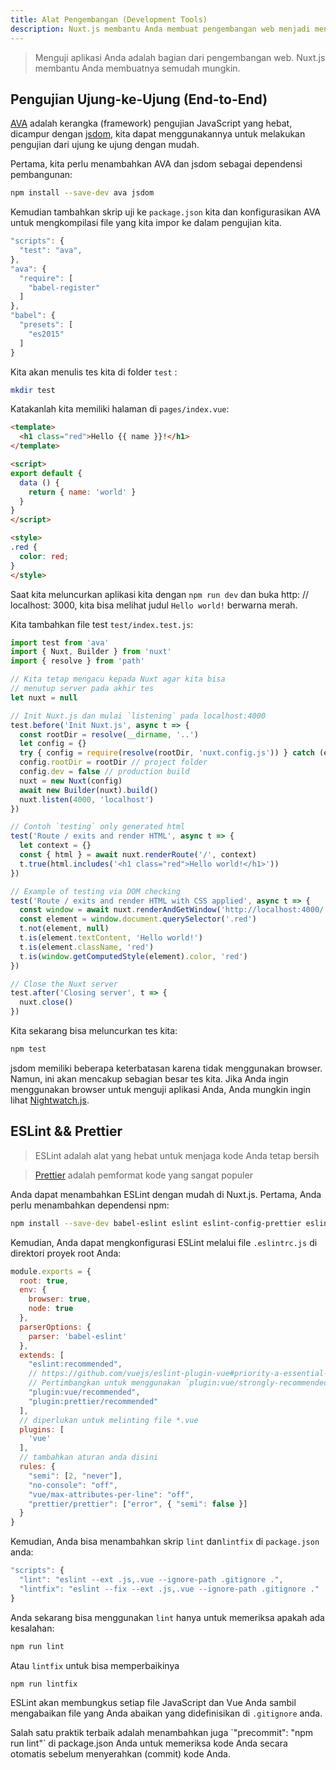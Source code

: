 ```yaml
---
title: Alat Pengembangan (Development Tools)
description: Nuxt.js membantu Anda membuat pengembangan web menjadi menyenangkan.
---
```


> Menguji aplikasi Anda adalah bagian dari pengembangan web. Nuxt.js membantu Anda membuatnya semudah mungkin.

## Pengujian Ujung-ke-Ujung (End-to-End)

[AVA](https://github.com/avajs/ava) adalah kerangka (framework) pengujian JavaScript yang hebat, dicampur dengan [jsdom](https://github.com/tmpvar/jsdom), kita dapat menggunakannya untuk melakukan pengujian dari ujung ke ujung dengan mudah.

Pertama, kita perlu menambahkan AVA dan jsdom sebagai dependensi pembangunan:

```bash
npm install --save-dev ava jsdom
```

Kemudian tambahkan skrip uji ke `package.json` kita dan konfigurasikan AVA untuk mengkompilasi file yang kita impor ke dalam pengujian kita.

```javascript
"scripts": {
  "test": "ava",
},
"ava": {
  "require": [
    "babel-register"
  ]
},
"babel": {
  "presets": [
    "es2015"
  ]
}
```

Kita akan menulis tes kita di folder `test` :

```bash
mkdir test
```

Katakanlah kita memiliki halaman di `pages/index.vue`:

```html
<template>
  <h1 class="red">Hello {{ name }}!</h1>
</template>

<script>
export default {
  data () {
    return { name: 'world' }
  }
}
</script>

<style>
.red {
  color: red;
}
</style>
```

Saat kita meluncurkan aplikasi kita dengan `npm run dev` dan buka http: // localhost: 3000, kita bisa melihat judul `Hello world!` berwarna merah.

Kita tambahkan file test `test/index.test.js`:

```js
import test from 'ava'
import { Nuxt, Builder } from 'nuxt'
import { resolve } from 'path'

// Kita tetap mengacu kepada Nuxt agar kita bisa
// menutup server pada akhir tes
let nuxt = null

// Init Nuxt.js dan mulai `listening` pada localhost:4000
test.before('Init Nuxt.js', async t => {
  const rootDir = resolve(__dirname, '..')
  let config = {}
  try { config = require(resolve(rootDir, 'nuxt.config.js')) } catch (e) {}
  config.rootDir = rootDir // project folder
  config.dev = false // production build
  nuxt = new Nuxt(config)
  await new Builder(nuxt).build()
  nuxt.listen(4000, 'localhost')
})

// Contoh `testing` only generated html
test('Route / exits and render HTML', async t => {
  let context = {}
  const { html } = await nuxt.renderRoute('/', context)
  t.true(html.includes('<h1 class="red">Hello world!</h1>'))
})

// Example of testing via DOM checking
test('Route / exits and render HTML with CSS applied', async t => {
  const window = await nuxt.renderAndGetWindow('http://localhost:4000/')
  const element = window.document.querySelector('.red')
  t.not(element, null)
  t.is(element.textContent, 'Hello world!')
  t.is(element.className, 'red')
  t.is(window.getComputedStyle(element).color, 'red')
})

// Close the Nuxt server
test.after('Closing server', t => {
  nuxt.close()
})
```

Kita sekarang bisa meluncurkan tes kita:

```bash
npm test
```

jsdom memiliki beberapa keterbatasan karena tidak menggunakan browser. Namun, ini akan mencakup sebagian besar tes kita. Jika Anda ingin menggunakan browser untuk menguji aplikasi Anda, Anda mungkin ingin lihat [Nightwatch.js](http://nightwatchjs.org).

## ESLint && Prettier

> ESLint adalah alat yang hebat untuk menjaga kode Anda tetap bersih

> [Prettier](prettier.io) adalah pemformat kode yang sangat populer

Anda dapat menambahkan ESLint dengan mudah di Nuxt.js. Pertama, Anda perlu menambahkan dependensi npm:

```bash
npm install --save-dev babel-eslint eslint eslint-config-prettier eslint-loader eslint-plugin-vue eslint-plugin-prettier prettier
```

Kemudian, Anda dapat mengkonfigurasi ESLint melalui file `.eslintrc.js`  di direktori proyek root Anda:

```js
module.exports = {
  root: true,
  env: {
    browser: true,
    node: true
  },
  parserOptions: {
    parser: 'babel-eslint'
  },
  extends: [
    "eslint:recommended",
    // https://github.com/vuejs/eslint-plugin-vue#priority-a-essential-error-prevention
    // Pertimbangkan untuk menggunakan `plugin:vue/strongly-recommended` atau `plugin:vue/recommended` untuk memperketat aturan.
    "plugin:vue/recommended",
    "plugin:prettier/recommended"
  ],
  // diperlukan untuk melinting file *.vue
  plugins: [
    'vue'
  ],
  // tambahkan aturan anda disini
  rules: {
    "semi": [2, "never"],
    "no-console": "off",
    "vue/max-attributes-per-line": "off",
    "prettier/prettier": ["error", { "semi": false }]
  }
}
```

Kemudian, Anda bisa menambahkan skrip `lint` dan`lintfix` di `package.json` anda:

```js
"scripts": {
  "lint": "eslint --ext .js,.vue --ignore-path .gitignore .",
  "lintfix": "eslint --fix --ext .js,.vue --ignore-path .gitignore ."
}
```

Anda sekarang bisa menggunakan `lint` hanya untuk memeriksa apakah ada kesalahan:

```bash
npm run lint
```

Atau `lintfix` untuk bisa memperbaikinya

```bash
npm run lintfix
```

ESLint akan membungkus setiap file JavaScript dan Vue Anda sambil mengabaikan file yang Anda abaikan yang didefinisikan di  `.gitignore` anda.

<p class="Alert Alert--orange">Salah satu praktik terbaik adalah menambahkan juga `"precommit": "npm run lint"` di package.json Anda untuk memeriksa kode Anda secara otomatis sebelum menyerahkan (commit) kode Anda.</p>
